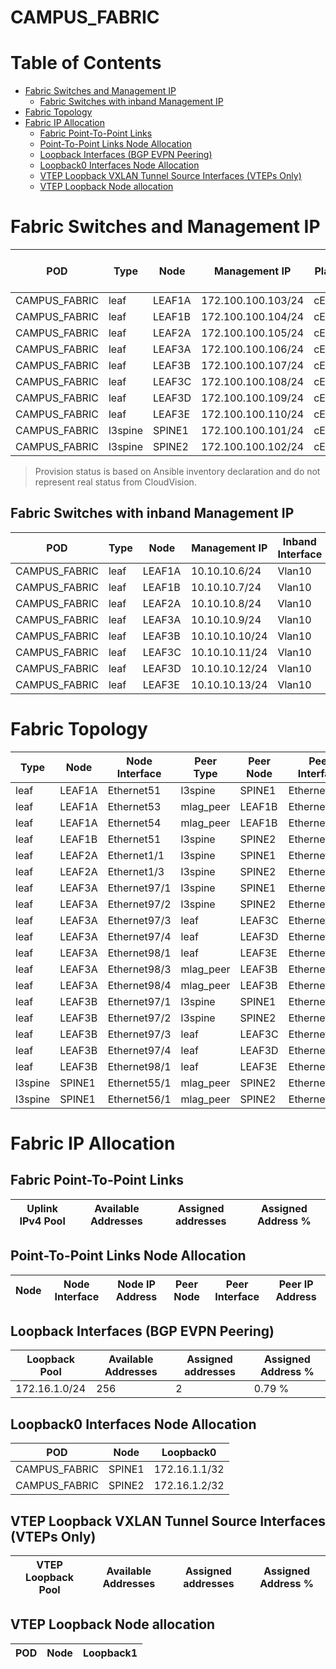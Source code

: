 # CAMPUS_FABRIC

# Table of Contents

- [Fabric Switches and Management IP](#fabric-switches-and-management-ip)
  - [Fabric Switches with inband Management IP](#fabric-switches-with-inband-management-ip)
- [Fabric Topology](#fabric-topology)
- [Fabric IP Allocation](#fabric-ip-allocation)
  - [Fabric Point-To-Point Links](#fabric-point-to-point-links)
  - [Point-To-Point Links Node Allocation](#point-to-point-links-node-allocation)
  - [Loopback Interfaces (BGP EVPN Peering)](#loopback-interfaces-bgp-evpn-peering)
  - [Loopback0 Interfaces Node Allocation](#loopback0-interfaces-node-allocation)
  - [VTEP Loopback VXLAN Tunnel Source Interfaces (VTEPs Only)](#vtep-loopback-vxlan-tunnel-source-interfaces-vteps-only)
  - [VTEP Loopback Node allocation](#vtep-loopback-node-allocation)

# Fabric Switches and Management IP

| POD | Type | Node | Management IP | Platform | Provisioned in CloudVision |
| --- | ---- | ---- | ------------- | -------- | -------------------------- |
| CAMPUS_FABRIC | leaf | LEAF1A | 172.100.100.103/24 | cEOSLab | Provisioned |
| CAMPUS_FABRIC | leaf | LEAF1B | 172.100.100.104/24 | cEOSLab | Provisioned |
| CAMPUS_FABRIC | leaf | LEAF2A | 172.100.100.105/24 | cEOSLab | Provisioned |
| CAMPUS_FABRIC | leaf | LEAF3A | 172.100.100.106/24 | cEOSLab | Provisioned |
| CAMPUS_FABRIC | leaf | LEAF3B | 172.100.100.107/24 | cEOSLab | Provisioned |
| CAMPUS_FABRIC | leaf | LEAF3C | 172.100.100.108/24 | cEOSLab | Provisioned |
| CAMPUS_FABRIC | leaf | LEAF3D | 172.100.100.109/24 | cEOSLab | Provisioned |
| CAMPUS_FABRIC | leaf | LEAF3E | 172.100.100.110/24 | cEOSLab | Provisioned |
| CAMPUS_FABRIC | l3spine | SPINE1 | 172.100.100.101/24 | cEOSLab | Provisioned |
| CAMPUS_FABRIC | l3spine | SPINE2 | 172.100.100.102/24 | cEOSLab | Provisioned |

> Provision status is based on Ansible inventory declaration and do not represent real status from CloudVision.

## Fabric Switches with inband Management IP
| POD | Type | Node | Management IP | Inband Interface |
| --- | ---- | ---- | ------------- | ---------------- |
| CAMPUS_FABRIC | leaf | LEAF1A | 10.10.10.6/24 | Vlan10 |
| CAMPUS_FABRIC | leaf | LEAF1B | 10.10.10.7/24 | Vlan10 |
| CAMPUS_FABRIC | leaf | LEAF2A | 10.10.10.8/24 | Vlan10 |
| CAMPUS_FABRIC | leaf | LEAF3A | 10.10.10.9/24 | Vlan10 |
| CAMPUS_FABRIC | leaf | LEAF3B | 10.10.10.10/24 | Vlan10 |
| CAMPUS_FABRIC | leaf | LEAF3C | 10.10.10.11/24 | Vlan10 |
| CAMPUS_FABRIC | leaf | LEAF3D | 10.10.10.12/24 | Vlan10 |
| CAMPUS_FABRIC | leaf | LEAF3E | 10.10.10.13/24 | Vlan10 |

# Fabric Topology

| Type | Node | Node Interface | Peer Type | Peer Node | Peer Interface |
| ---- | ---- | -------------- | --------- | ----------| -------------- |
| leaf | LEAF1A | Ethernet51 | l3spine | SPINE1 | Ethernet1 |
| leaf | LEAF1A | Ethernet53 | mlag_peer | LEAF1B | Ethernet53 |
| leaf | LEAF1A | Ethernet54 | mlag_peer | LEAF1B | Ethernet54 |
| leaf | LEAF1B | Ethernet51 | l3spine | SPINE2 | Ethernet1 |
| leaf | LEAF2A | Ethernet1/1 | l3spine | SPINE1 | Ethernet49/1 |
| leaf | LEAF2A | Ethernet1/3 | l3spine | SPINE2 | Ethernet49/1 |
| leaf | LEAF3A | Ethernet97/1 | l3spine | SPINE1 | Ethernet50/1 |
| leaf | LEAF3A | Ethernet97/2 | l3spine | SPINE2 | Ethernet50/1 |
| leaf | LEAF3A | Ethernet97/3 | leaf | LEAF3C | Ethernet97/1 |
| leaf | LEAF3A | Ethernet97/4 | leaf | LEAF3D | Ethernet97/1 |
| leaf | LEAF3A | Ethernet98/1 | leaf | LEAF3E | Ethernet97/1 |
| leaf | LEAF3A | Ethernet98/3 | mlag_peer | LEAF3B | Ethernet98/3 |
| leaf | LEAF3A | Ethernet98/4 | mlag_peer | LEAF3B | Ethernet98/4 |
| leaf | LEAF3B | Ethernet97/1 | l3spine | SPINE1 | Ethernet51/1 |
| leaf | LEAF3B | Ethernet97/2 | l3spine | SPINE2 | Ethernet51/1 |
| leaf | LEAF3B | Ethernet97/3 | leaf | LEAF3C | Ethernet97/2 |
| leaf | LEAF3B | Ethernet97/4 | leaf | LEAF3D | Ethernet97/2 |
| leaf | LEAF3B | Ethernet98/1 | leaf | LEAF3E | Ethernet97/2 |
| l3spine | SPINE1 | Ethernet55/1 | mlag_peer | SPINE2 | Ethernet55/1 |
| l3spine | SPINE1 | Ethernet56/1 | mlag_peer | SPINE2 | Ethernet56/1 |

# Fabric IP Allocation

## Fabric Point-To-Point Links

| Uplink IPv4 Pool | Available Addresses | Assigned addresses | Assigned Address % |
| ---------------- | ------------------- | ------------------ | ------------------ |

## Point-To-Point Links Node Allocation

| Node | Node Interface | Node IP Address | Peer Node | Peer Interface | Peer IP Address |
| ---- | -------------- | --------------- | --------- | -------------- | --------------- |

## Loopback Interfaces (BGP EVPN Peering)

| Loopback Pool | Available Addresses | Assigned addresses | Assigned Address % |
| ------------- | ------------------- | ------------------ | ------------------ |
| 172.16.1.0/24 | 256 | 2 | 0.79 % |

## Loopback0 Interfaces Node Allocation

| POD | Node | Loopback0 |
| --- | ---- | --------- |
| CAMPUS_FABRIC | SPINE1 | 172.16.1.1/32 |
| CAMPUS_FABRIC | SPINE2 | 172.16.1.2/32 |

## VTEP Loopback VXLAN Tunnel Source Interfaces (VTEPs Only)

| VTEP Loopback Pool | Available Addresses | Assigned addresses | Assigned Address % |
| --------------------- | ------------------- | ------------------ | ------------------ |

## VTEP Loopback Node allocation

| POD | Node | Loopback1 |
| --- | ---- | --------- |
